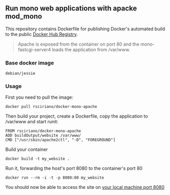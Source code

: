 ## Run mono web applications with apacke mod_mono

This repository contains Dockerfile for publishing Docker's automated build to the public [Docker Hub Registry](https://registry.hub.docker.com/).

> Apache is exposed from the container on port 80 and the mono-fastcgi-server4 loads the application from /var/www.

### Base docker image

    debian/jessie

### Usage

First you need to pull the image:

    docker pull rsciriano/docker-mono-apache

Then build your project, create a Dockerfile, copy the application to /var/www and start runit:

    FROM rsciriano/docker-mono-apache
    ADD buildOutput/website /var/www/
    CMD ["/usr/sbin/apache2ctl", "-D", "FOREGROUND"]

Build your container

    docker build -t my_website .

Run it, forwarding the host's port 8080 to the container's port 80

    docker run --rm -i -t -p 8080:80 my_website

You should now be able to access the site on [your local machine port 8080](http://localhost:8080/)
